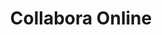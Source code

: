---
facebook: https://facebook.com/collaboraoffice
git: https://github.com/CollaboraOnline
instagram: https://instagram.com/collaboraoffice
linkedin: https://linkedin.com/company/collaboraproductivity
logohandle: collaboraonline
sort: collaboraonline
title: Collabora Online
twitter: https://x.com/CollaboraOffice
website: https://www.collaboraonline.com/
youtube: https://youtube.com/@CollaboraOnline
---